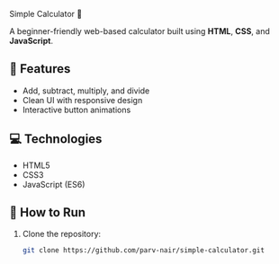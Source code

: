 Simple Calculator 🧮

A beginner-friendly web-based calculator built using **HTML**, **CSS**, and **JavaScript**.

## 🚀 Features
- Add, subtract, multiply, and divide
- Clean UI with responsive design
- Interactive button animations

## 💻 Technologies
- HTML5
- CSS3
- JavaScript (ES6)

## 🔧 How to Run

1. Clone the repository:
   ```bash
   git clone https://github.com/parv-nair/simple-calculator.git
